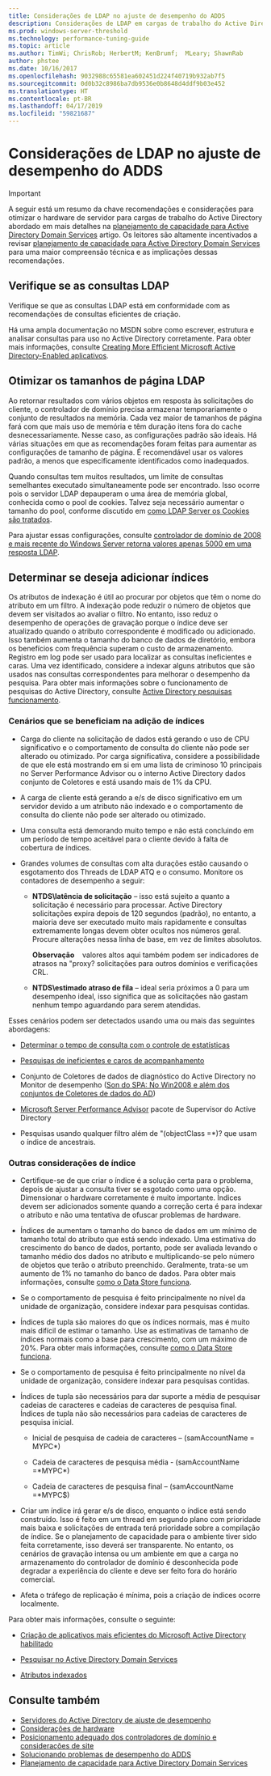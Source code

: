 ```yaml
---
title: Considerações de LDAP no ajuste de desempenho do ADDS
description: Considerações de LDAP em cargas de trabalho do Active Directory
ms.prod: windows-server-threshold
ms.technology: performance-tuning-guide
ms.topic: article
ms.author: TimWi; ChrisRob; HerbertM; KenBrumf;  MLeary; ShawnRab
author: phstee
ms.date: 10/16/2017
ms.openlocfilehash: 9032988c65581ea602451d224f40719b932ab7f5
ms.sourcegitcommit: 0d0b32c8986ba7db9536e0b8648d4ddf9b03e452
ms.translationtype: HT
ms.contentlocale: pt-BR
ms.lasthandoff: 04/17/2019
ms.locfileid: "59821687"
---
```

# <a name="ldap-considerations-in-adds-performance-tuning"></a>Considerações de LDAP no ajuste de desempenho do ADDS

>[!Important]
> A seguir está um resumo da chave recomendações e considerações para otimizar o hardware de servidor para cargas de trabalho do Active Directory abordado em mais detalhes na [planejamento de capacidade para Active Directory Domain Services](https://go.microsoft.com/fwlink/?LinkId=324566) artigo. Os leitores são altamente incentivados a revisar [planejamento de capacidade para Active Directory Domain Services](https://go.microsoft.com/fwlink/?LinkId=324566) para uma maior compreensão técnica e as implicações dessas recomendações.

## <a name="verify-ldap-queries"></a>Verifique se as consultas LDAP

Verifique se que as consultas LDAP está em conformidade com as recomendações de consultas eficientes de criação.

Há uma ampla documentação no MSDN sobre como escrever, estrutura e analisar consultas para uso no Active Directory corretamente. Para obter mais informações, consulte [Creating More Efficient Microsoft Active Directory-Enabled aplicativos](https://msdn.microsoft.com/library/ms808539.aspx).

## <a name="optimize-ldap-page-sizes"></a>Otimizar os tamanhos de página LDAP

Ao retornar resultados com vários objetos em resposta às solicitações do cliente, o controlador de domínio precisa armazenar temporariamente o conjunto de resultados na memória. Cada vez maior de tamanhos de página fará com que mais uso de memória e têm duração itens fora do cache desnecessariamente. Nesse caso, as configurações padrão são ideais. Há várias situações em que as recomendações foram feitas para aumentar as configurações de tamanho de página. É recomendável usar os valores padrão, a menos que especificamente identificados como inadequados.

Quando consultas tem muitos resultados, um limite de consultas semelhantes executado simultaneamente pode ser encontrado.  Isso ocorre pois o servidor LDAP depauperam o uma área de memória global, conhecida como o pool de cookies.  Talvez seja necessário aumentar o tamanho do pool, conforme discutido em [como LDAP Server os Cookies são tratados](https://technet.microsoft.com/windows-server-docs/identity/ad-ds/manage/how-ldap-server-cookies-are-handled).

Para ajustar essas configurações, consulte [controlador de domínio de 2008 e mais recente do Windows Server retorna valores apenas 5000 em uma resposta LDAP](https://support.microsoft.com/kb/2009267).

## <a name="determine-whether-to-add-indices"></a>Determinar se deseja adicionar índices

Os atributos de indexação é útil ao procurar por objetos que têm o nome do atributo em um filtro. A indexação pode reduzir o número de objetos que devem ser visitados ao avaliar o filtro. No entanto, isso reduz o desempenho de operações de gravação porque o índice deve ser atualizado quando o atributo correspondente é modificado ou adicionado. Isso também aumenta o tamanho do banco de dados de diretório, embora os benefícios com frequência superam o custo de armazenamento. Registro em log pode ser usado para localizar as consultas ineficientes e caras. Uma vez identificado, considere a indexar alguns atributos que são usados nas consultas correspondentes para melhorar o desempenho da pesquisa. Para obter mais informações sobre o funcionamento de pesquisas do Active Directory, consulte [Active Directory pesquisas funcionamento](https://technet.microsoft.com/library/cc755809.aspx).

### <a name="scenarios-that-benefit-in-adding-indices"></a>Cenários que se beneficiam na adição de índices

-   Carga do cliente na solicitação de dados está gerando o uso de CPU significativo e o comportamento de consulta do cliente não pode ser alterado ou otimizado. Por carga significativa, considere a possibilidade de que ele está mostrando em si em uma lista de criminoso 10 principais no Server Performance Advisor ou o interno Active Directory dados conjunto de Coletores e está usando mais de 1% da CPU.

-   A carga de cliente está gerando a e/s de disco significativo em um servidor devido a um atributo não indexado e o comportamento de consulta do cliente não pode ser alterado ou otimizado.

-   Uma consulta está demorando muito tempo e não está concluindo em um período de tempo aceitável para o cliente devido à falta de cobertura de índices.

-   Grandes volumes de consultas com alta durações estão causando o esgotamento dos Threads de LDAP ATQ e o consumo. Monitore os contadores de desempenho a seguir:

    -   **NTDS\\latência de solicitação** – isso está sujeito a quanto a solicitação é necessário para processar. Active Directory solicitações expira depois de 120 segundos (padrão), no entanto, a maioria deve ser executado muito mais rapidamente e consultas extremamente longas devem obter ocultos nos números geral. Procure alterações nessa linha de base, em vez de limites absolutos.

        **Observação**    valores altos aqui também podem ser indicadores de atrasos na "proxy? solicitações para outros domínios e verificações CRL.


    -   **NTDS\\estimado atraso de fila** – ideal seria próximos a 0 para um desempenho ideal, isso significa que as solicitações não gastam nenhum tempo aguardando para serem atendidas.

Esses cenários podem ser detectados usando uma ou mais das seguintes abordagens:

-   [Determinar o tempo de consulta com o controle de estatísticas](https://msdn.microsoft.com/library/ms808539.aspx)

-   [Pesquisas de ineficientes e caros de acompanhamento](https://msdn.microsoft.com/library/ms808539.aspx)

-   Conjunto de Coletores de dados de diagnóstico do Active Directory no Monitor de desempenho ([Son do SPA: No Win2008 e além dos conjuntos de Coletores de dados do AD](http://blogs.technet.com/b/askds/archive/2010/06/08/son-of-spa-ad-data-collector-sets-in-win2008-and-beyond.aspx))

-   [Microsoft Server Performance Advisor](../../../server-performance-advisor/microsoft-server-performance-advisor.md) pacote de Supervisor do Active Directory

-   Pesquisas usando qualquer filtro além de "(objectClass =\*)? que usam o índice de ancestrais.

### <a name="other-index-considerations"></a>Outras considerações de índice

-   Certifique-se de que criar o índice é a solução certa para o problema, depois de ajustar a consulta tiver se esgotado como uma opção. Dimensionar o hardware corretamente é muito importante. Índices devem ser adicionados somente quando a correção certa é para indexar o atributo e não uma tentativa de ofuscar problemas de hardware.

-   Índices de aumentam o tamanho do banco de dados em um mínimo de tamanho total do atributo que está sendo indexado. Uma estimativa do crescimento do banco de dados, portanto, pode ser avaliada levando o tamanho médio dos dados no atributo e multiplicando-se pelo número de objetos que terão o atributo preenchido. Geralmente, trata-se um aumento de 1% no tamanho do banco de dados. Para obter mais informações, consulte [como o Data Store funciona](https://technet.microsoft.com/library/cc772829.aspx).

-   Se o comportamento de pesquisa é feito principalmente no nível da unidade de organização, considere indexar para pesquisas contidas.

-   Índices de tupla são maiores do que os índices normais, mas é muito mais difícil de estimar o tamanho. Use as estimativas de tamanho de índices normais como a base para crescimento, com um máximo de 20%. Para obter mais informações, consulte [como o Data Store funciona](https://technet.microsoft.com/library/cc772829.aspx).

-   Se o comportamento de pesquisa é feito principalmente no nível da unidade de organização, considere indexar para pesquisas contidas.

-   Índices de tupla são necessários para dar suporte a média de pesquisar cadeias de caracteres e cadeias de caracteres de pesquisa final. Índices de tupla não são necessários para cadeias de caracteres de pesquisa inicial.

    -   Inicial de pesquisa de cadeia de caracteres – (samAccountName = MYPC\*)

    -   Cadeia de caracteres de pesquisa média - (samAccountName =\*MYPC\*)

    -   Cadeia de caracteres de pesquisa final – (samAccountName =\*MYPC$)

-   Criar um índice irá gerar e/s de disco, enquanto o índice está sendo construído. Isso é feito em um thread em segundo plano com prioridade mais baixa e solicitações de entrada terá prioridade sobre a compilação de índice. Se o planejamento de capacidade para o ambiente tiver sido feita corretamente, isso deverá ser transparente. No entanto, os cenários de gravação intensa ou um ambiente em que a carga no armazenamento do controlador de domínio é desconhecida pode degradar a experiência do cliente e deve ser feito fora do horário comercial.

-   Afeta o tráfego de replicação é mínima, pois a criação de índices ocorre localmente.

Para obter mais informações, consulte o seguinte:

-   [Criação de aplicativos mais eficientes do Microsoft Active Directory habilitado](https://msdn.microsoft.com/library/ms808539.aspx)

-   [Pesquisar no Active Directory Domain Services](https://msdn.microsoft.com/library/aa746427.aspx)

-   [Atributos indexados](https://msdn.microsoft.com/library/windows/desktop/ms677112.aspx)


## <a name="see-also"></a>Consulte também
- [Servidores do Active Directory de ajuste de desempenho](index.md)
- [Considerações de hardware](hardware-considerations.md)
- [Posicionamento adequado dos controladores de domínio e considerações de site](site-definition-considerations.md)
- [Solucionando problemas de desempenho do ADDS](troubleshoot.md) 
- [Planejamento de capacidade para Active Directory Domain Services](https://go.microsoft.com/fwlink/?LinkId=324566)
